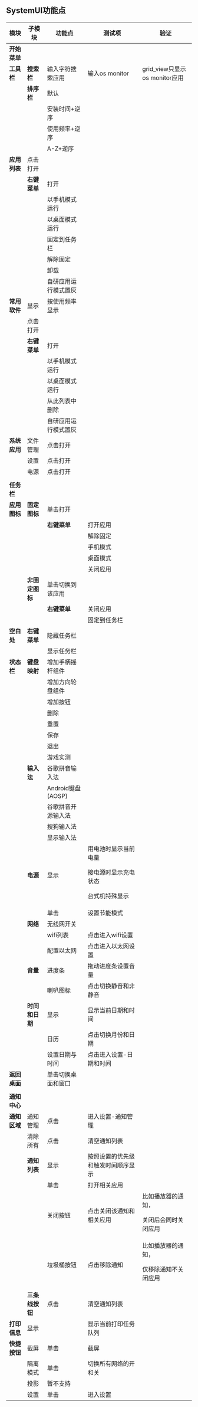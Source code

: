 ## SystemUI功能点

| 模块 | 子模块 | 功能点 | 测试项 | 验证 |
| ----- |-----|-----|-----|----- |
|**开始菜单**|||||
|**工具栏**|**搜索栏**|输入字符搜索应用|输入os monitor|grid_view只显示os monitor应用|
||**排序栏**|默认|||
|||安装时间+逆序|||
|||使用频率+逆序|||
|||A-Z+逆序|||
|**应用列表**|点击打开||||
||**右键菜单**|打开|||
|||以手机模式运行|||
|||以桌面模式运行|||
|||固定到任务栏|||
|||解除固定|||
|||卸载|||
|||自研应用运行模式置灰|||
|**常用软件**|显示|按使用频率显示|||
||点击打开||||
||**右键菜单**|打开|||
|||以手机模式运行|||
|||以桌面模式运行|||
|||从此列表中删除|||
|||自研应用运行模式置灰|||
|**系统应用**|文件管理|点击打开|||
||设置|点击打开|||
||电源|点击打开|||
||||||
|**任务栏**|||||
|**应用图标**|**固定图标**|单击打开|||
|||**右键菜单**|打开应用||
||||解除固定||
||||手机模式||
||||桌面模式||
||||关闭应用||
||**非固定图标**|单击切换到该应用|||
|||**右键菜单**|关闭应用||
||||固定到任务栏||
|**空白处**|**右键菜单**|隐藏任务栏|||
|||显示任务栏|||
|**状态栏**|**键盘映射**|增加手柄摇杆组件|||
|||增加方向轮盘组件|||
|||增加按钮|||
|||删除|||
|||重置|||
|||保存|||
|||退出|||
|||游戏实测|||
||**输入法**|谷歌拼音输入法|||
|||Android键盘(AOSP)|||
|||谷歌拼音开源输入法|||
|||搜狗输入法|||
|||显示输入法|||
||**电源**|显示|用电池时显示当前电量<p>接电源时显示充电状态<p>台式机特殊显示||
|||单击|设置节能模式||
||**网络**|无线网开关|||
|||wifi列表|点击进入wifi设置||
|||配置以太网|点击进入以太网设置||
||**音量**|进度条|拖动进度条设置音量||
|||喇叭图标|点击切换静音和非静音||
||**时间和日期**|显示|显示当前日期和时间||
|||日历|点击切换月份和日期||
|||设置日期与时间|点击进入设置-日期和时间||
|**返回桌面**||单击切换桌面和窗口|||
||||||
|**通知中心**|||||
|**通知区域**|通知管理|点击|进入设置-通知管理||
||清除所有|点击|清空通知列表||
||**通知列表**|显示|按照设置的优先级和触发时间顺序显示||
|||单击|打开相关应用||
|||关闭按钮|点击关闭该通知和相关应用|比如播放器的通知，<p>关闭后会同时关闭应用|
|||垃圾桶按钮|点击移除通知|比如播放器的通知，<p>仅移除通知不关闭应用|
||**三条线按钮**|点击|清空通知列表||
|**打印信息**|显示||显示当前打印任务队列||
|**快捷按钮**|截屏|单击|截屏||
||隔离模式|单击|切换所有网络的开和关||
||投影|暂不支持|||
||设置|单击|进入设置||
